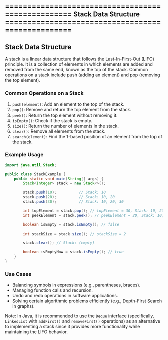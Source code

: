 ================================================== Stack Data Structure ==================================================
---

## Stack Data Structure

A stack is a linear data structure that follows the Last-In-First-Out (LIFO) principle. It is a collection of elements in which elements are added and removed from the same end, known as the top of the stack. Common operations on a stack include push (adding an element) and pop (removing the top element).

### Common Operations on a Stack

1. `push(element)`: Add an element to the top of the stack.
2. `pop()`: Remove and return the top element from the stack.
3. `peek()`: Return the top element without removing it.
4. `isEmpty()`: Check if the stack is empty.
5. `size()`: Return the number of elements in the stack.
6. `clear()`: Remove all elements from the stack.
7. `search(element)`: Find the 1-based position of an element from the top of the stack.

### Example Usage

```java
import java.util.Stack;

public class StackExample {
    public static void main(String[] args) {
        Stack<Integer> stack = new Stack<>();

        stack.push(10);          // Stack: 10
        stack.push(20);          // Stack: 10, 20
        stack.push(30);          // Stack: 10, 20, 30

        int topElement = stack.pop(); // topElement = 30, Stack: 10, 20
        int peekElement = stack.peek(); // peekElement = 20, Stack: 10, 20

        boolean isEmpty = stack.isEmpty(); // false

        int stackSize = stack.size(); // stackSize = 2

        stack.clear(); // Stack: (empty)

        boolean isEmptyNow = stack.isEmpty(); // true
    }
}
```

### Use Cases

- Balancing symbols in expressions (e.g., parentheses, braces).
- Managing function calls and recursion.
- Undo and redo operations in software applications.
- Solving certain algorithmic problems efficiently (e.g., Depth-First Search in graphs).

Note: In Java, it is recommended to use the `Deque` interface (specifically, `LinkedList` with `addFirst()` and `removeFirst()` operations) as an alternative to implementing a stack since it provides more functionality while maintaining the LIFO behavior.
